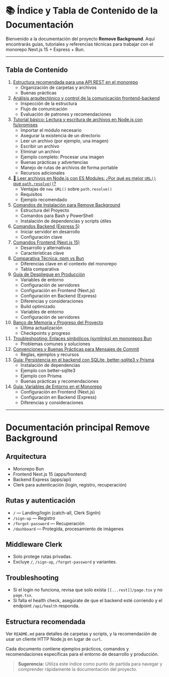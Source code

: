 # 📚 Índice y Tabla de Contenido de la Documentación

Bienvenido a la documentación del proyecto **Remove Background**. Aquí encontrarás guías, tutoriales y referencias técnicas para trabajar con el monorepo Next.js 15 + Express + Bun.

---

## Tabla de Contenido

1. [Estructura recomendada para una API REST en el monorepo](./07_estructura-api-rest.md)
   - Organización de carpetas y archivos
   - Buenas prácticas
2. [Análisis arquitectónico y control de la comunicación frontend-backend](./api_communication.md#análisis-arquitectónico-y-control-de-la-comunicación-en-el-monorepo)
   - Inspección de la estructura
   - Flujo de comunicación
   - Evaluación de patrones y recomendaciones
3. [Tutorial básico: Lectura y escritura de archivos en Node.js con fs/promises](./01_tutorial-lectura-escritura-archivos.md)
   - Importar el módulo necesario
   - Asegurar la existencia de un directorio
   - Leer un archivo (por ejemplo, una imagen)
   - Escribir un archivo
   - Eliminar un archivo
   - Ejemplo completo: Procesar una imagen
   - Buenas prácticas y advertencias
   - Manejo de rutas de archivos de forma portable
   - Recursos adicionales
4. [📜 Leer archivos en Node.js con ES Modules: ¿Por qué es mejor `URL()` que `path.resolve()`?](./02_abosolute-paths.md)
   - Ventajas de `new URL()` sobre `path.resolve()`
   - Requisitos
   - Ejemplo recomendado
5. [Comandos de Instalación para Remove Background](./03_comandos-instalacion.md)
   - Estructura del Proyecto
   - Comandos para Bash y PowerShell
   - Instalación de dependencias y scripts útiles
6. [Comandos Backend (Express 5)](./04_comandos-backend.md)
   - Iniciar servidor en desarrollo
   - Configuración clave
7. [Comandos Frontend (Next.js 15)](./05_comandos-frontend.md)
   - Desarrollo y alternativas
   - Características clave
8. [Comparativa Técnica: npm vs Bun](./06_comparativa-npm-bun.md)
   - Diferencias clave en el contexto del monorepo
   - Tabla comparativa
9. [Guía de Despliegue en Producción](./08_guia-produccion.md)
   - Variables de entorno
   - Configuración de servidores
   - Configuración en Frontend (Next.js)
   - Configuración en Backend (Express)
   - Diferencias y consideraciones
   - Build optimizado
   - Variables de entorno
   - Configuración de servidores
10. [Banco de Memoria y Progreso del Proyecto](./09_memory-bank.md)
    - Última actualización
    - Checkpoints y progreso
11. [Troubleshooting: Enlaces simbólicos (symlinks) en monorepos Bun](./10_troubleshooting.md)
    - Problemas comunes y soluciones
12. [Convenciones y Buenas Prácticas para Mensajes de Commit](./11_convenciones-mensajes-commit.md)
    - Reglas, ejemplos y recursos
13. [Guía: Persistencia en el backend con SQLite, better-sqlite3 y Prisma](./12_sqlite-prisma-backend.md)
    - Instalación de dependencias
    - Ejemplo con better-sqlite3
    - Ejemplo con Prisma
    - Buenas prácticas y recomendaciones
14. [Guía: Variables de Entorno en el Monorepo](./13_variables-entorno.md)
    - Configuración en Frontend (Next.js)
    - Configuración en Backend (Express)
    - Diferencias y consideraciones

---

# Documentación principal Remove Background

## Arquitectura

- Monorepo Bun
- Frontend Next.js 15 (apps/frontend)
- Backend Express (apps/api)
- Clerk para autenticación (login, registro, recuperación)

## Rutas y autenticación

- `/` — Landing/login (catch-all, Clerk SignIn)
- `/sign-up` — Registro
- `/forgot-password` — Recuperación
- `/dashboard` — Protegida, procesamiento de imágenes

## Middleware Clerk

- Solo protege rutas privadas.
- Excluye `/`, `/sign-up`, `/forgot-password` y variantes.

## Troubleshooting

- Si el login no funciona, revisa que solo exista `[[...rest]]/page.tsx` y no `page.tsx`.
- Si falla el health check, asegúrate de que el backend esté corriendo y el endpoint `/api/health` responda.

## Estructura recomendada

Ver `README.md` para detalles de carpetas y scripts, y la recomendación de usar un cliente HTTP Node.js en lugar de `curl`.

Cada documento contiene ejemplos prácticos, comandos y recomendaciones específicas para el entorno de desarrollo y producción.

> **Sugerencia:** Utiliza este índice como punto de partida para navegar y comprender rápidamente la documentación del proyecto.
